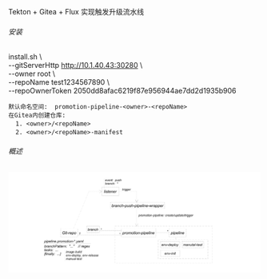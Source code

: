 Tekton + Gitea + Flux 实现触发升级流水线

###### *安装*
install.sh \  
--gitServerHttp http://10.1.40.43:30280 \  
--owner root \  
--repoName test1234567890 \  
--repoOwnerToken 2050dd8afac6219f87e956944ae7dd2d1935b906

`默认命名空间:  promotion-pipeline-<owner>-<repoName>`  
`在Gitea内创建仓库: `  
`  1. <owner>/<repoName>`  
`  2. <owner>/<repoName>-manifest`  


###### *概述*

![概述.png](https://raw.githubusercontent.com/1449312219/pipeline/master/general.png)
